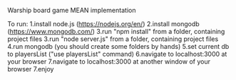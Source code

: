 Warship board game MEAN implementation

To run:
1.install node.js (https://nodejs.org/en/)
2.install mongodb (https://www.mongodb.com/)
3.run "npm install" from a folder, containing project files
3.run "node server.js" from a folder, containing project files
4.run mongodb (you should create some folders by hands)
5.set current db to playersList ("use playersList" command)
6.navigate to localhost:3000 at your browser
7.navigate to localhost:3000 at another window of your browser
7.enjoy


